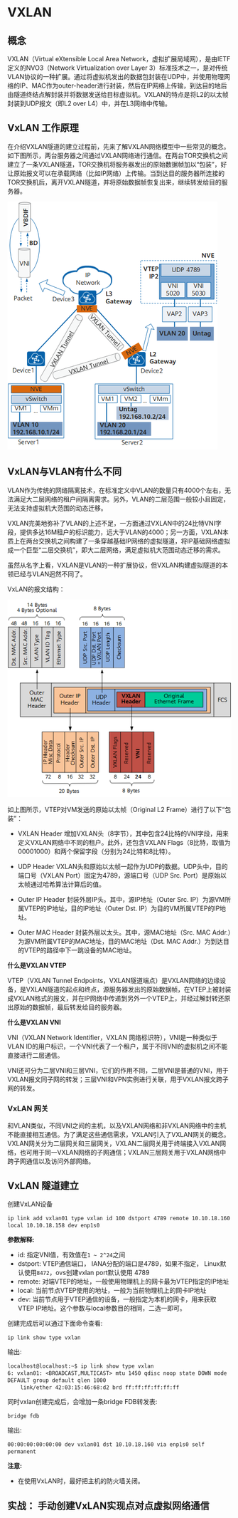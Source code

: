 # VXLAN

## 概念

VXLAN（Virtual eXtensible Local Area Network，虚拟扩展局域网），是由IETF定义的NVO3（Network Virtualization over Layer 3）标准技术之一，是对传统VLAN协议的一种扩展。通过将虚拟机发出的数据包封装在UDP中，并使用物理网络的IP、MAC作为outer-header进行封装，然后在IP网络上传输，到达目的地后由隧道终结点解封装并将数据发送给目标虚拟机。VXLAN的特点是将L2的以太帧封装到UDP报文（即L2 over L4）中，并在L3网络中传输。

## VxLAN 工作原理

在介绍VXLAN隧道的建立过程前，先来了解VXLAN网络模型中一些常见的概念。如下图所示，两台服务器之间通过VXLAN网络进行通信。在两台TOR交换机之间建立了一条VXLAN隧道，TOR交换机将服务器发出的原始数据帧加以“包装”，好让原始报文可以在承载网络（比如IP网络）上传输。当到达目的服务器所连接的TOR交换机后，离开VXLAN隧道，并将原始数据帧恢复出来，继续转发给目的服务器。

![vxlan](./images/vxlan.png)

## VxLAN与VLAN有什么不同

VLAN作为传统的网络隔离技术，在标准定义中VLAN的数量只有4000个左右，无法满足大二层网络的租户间隔离需求。另外，VLAN的二层范围一般较小且固定，无法支持虚拟机大范围的动态迁移。

VXLAN完美地弥补了VLAN的上述不足，一方面通过VXLAN中的24比特VNI字段，提供多达16M租户的标识能力，远大于VLAN的4000；另一方面，VXLAN本质上在两台交换机之间构建了一条穿越基础IP网络的虚拟隧道，将IP基础网络虚拟成一个巨型“二层交换机”，即大二层网络，满足虚拟机大范围动态迁移的需求。

虽然从名字上看，VXLAN是VLAN的一种扩展协议，但VXLAN构建虚拟隧道的本领已经与VLAN迥然不同了。

VxLAN的报文结构：

![报文结构](./images/vxlan-package-data.png)

如上图所示，VTEP对VM发送的原始以太帧（Original L2 Frame）进行了以下“包装”：

+ VXLAN Header
增加VXLAN头（8字节），其中包含24比特的VNI字段，用来定义VXLAN网络中不同的租户。此外，还包含VXLAN Flags（8比特，取值为00001000）和两个保留字段（分别为24比特和8比特）。

+ UDP Header
VXLAN头和原始以太帧一起作为UDP的数据。UDP头中，目的端口号（VXLAN Port）固定为4789，源端口号（UDP Src. Port）是原始以太帧通过哈希算法计算后的值。

+ Outer IP Header
封装外层IP头。其中，源IP地址（Outer Src. IP）为源VM所属VTEP的IP地址，目的IP地址（Outer Dst. IP）为目的VM所属VTEP的IP地址。

+ Outer MAC Header
封装外层以太头。其中，源MAC地址（Src. MAC Addr.）为源VM所属VTEP的MAC地址，目的MAC地址（Dst. MAC Addr.）为到达目的VTEP的路径中下一跳设备的MAC地址。

**什么是VXLAN VTEP**

VTEP（VXLAN Tunnel Endpoints，VXLAN隧道端点）是VXLAN网络的边缘设备，是VXLAN隧道的起点和终点，源服务器发出的原始数据帧，在VTEP上被封装成VXLAN格式的报文，并在IP网络中传递到另外一个VTEP上，并经过解封转还原出原始的数据帧，最后转发给目的服务器。

**什么是VXLAN VNI**

VNI（VXLAN Network Identifier，VXLAN 网络标识符），VNI是一种类似于VLAN ID的用户标识，一个VNI代表了一个租户，属于不同VNI的虚拟机之间不能直接进行二层通信。

VNI还可分为二层VNI和三层VNI，它们的作用不同，二层VNI是普通的VNI，用于VXLAN报文同子网的转发；三层VNI和VPN实例进行关联，用于VXLAN报文跨子网的转发。

### VxLAN 网关

和VLAN类似，不同VNI之间的主机，以及VXLAN网络和非VXLAN网络中的主机不能直接相互通信。为了满足这些通信需求，VXLAN引入了VXLAN网关的概念。VXLAN网关分为二层网关和三层网关，VXLAN二层网关用于终端接入VXLAN网络，也可用于同一VXLAN网络的子网通信；VXLAN三层网关用于VXLAN网络中跨子网通信以及访问外部网络。

## VxLAN 隧道建立

创建VxLAN设备

```
ip link add vxlan01 type vxlan id 100 dstport 4789 remote 10.10.18.160 local 10.10.18.158 dev enp1s0
```

**参数解释:**

+ id: 指定VNI值，有效值在`1 ~ 2^24`之间
+ dstport: VTEP通信端口， IANA分配的端口是4789，如果不指定， Linux默认使用`8472`，ovs创建vxlan port默认使用 4789
+ remote: 对端VTEP的地址，一般使用物理机上的网卡最为VTEP指定的IP地址
+ local: 当前节点VTEP使用的地址，一般为当前物理机上的网卡IP地址
+ dev: 当前节点用于VTEP通信的设备，一般指定为本机的网卡，用来获取VTEP IP地址。这个参数与local参数目的相同，二选一即可。

创建完成后可以通过下面命令查看:

```shell
ip link show type vxlan
```
输出:
```shell
localhost@localhost:~$ ip link show type vxlan
6: vxlan01: <BROADCAST,MULTICAST> mtu 1450 qdisc noop state DOWN mode DEFAULT group default qlen 1000
    link/ether 42:03:15:46:68:d2 brd ff:ff:ff:ff:ff:ff
```

同时vxlan创建完成后，会增加一条bridge FDB转发表:
```
bridge fdb
```
输出:
```shell
00:00:00:00:00:00 dev vxlan01 dst 10.10.18.160 via enp1s0 self permanent
```

**注意:** 

+ 在使用VxLAN时，最好把主机的防火墙关闭。

## 实战： 手动创建VxLAN实现点对点虚拟网络通信

